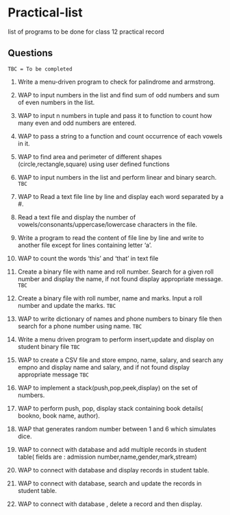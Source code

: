 # Practical-list
list of programs to be done for class 12 practical record

## Questions
`TBC = To be completed`

1. Write a menu-driven program to check for palindrome and armstrong. 
2. WAP to input numbers in the list and find sum of odd numbers and sum of even
numbers in the list.
3. WAP to input n numbers in tuple and pass it to function to count how many even
and odd numbers are entered.
4. WAP to pass a string to a function and count occurrence of each vowels in it.
5. WAP to find area and perimeter of different shapes (circle,rectangle,square) using
user defined functions
6. WAP to input numbers in the list and perform linear and binary search. `TBC`
7. WAP to Read a text file line by line and display each word separated by a #.
8. Read a text file and display the number of vowels/consonants/uppercase/lowercase
characters in the file. 
9. Write a program to read the content of file line by line and write to another file
except for lines containing letter ‘a’.
10. WAP to count the words ‘this’ and ‘that’ in text file
11. Create a binary file with name and roll number. Search for a given roll number and
display the name, if not found display appropriate message. `TBC`
12. Create a binary file with roll number, name and marks. Input a roll number and
update the marks. `TBC`
13. WAP to write dictionary of names and phone numbers to binary file then search for
a phone number using name. `TBC`
14. Write a menu driven program to perform insert,update and display on student
binary file `TBC`
15. WAP to create a CSV file and store empno, name, salary, and search any empno
and display name and salary, and if not found display appropriate message `TBC`
16. WAP to implement a stack(push,pop,peek,display) on the set of numbers.
17. WAP to perform push, pop, display stack containing book details( bookno, book
name, author).
18. WAP that generates random number between 1 and 6 which simulates dice.
19. WAP to connect with database and add multiple records in student table( fields are
: admission number,name,gender,mark,stream)
20. WAP to connect with database and display records in student table.
21. WAP to connect with database, search and update the records in student table.

22. WAP to connect with database , delete a record and then display.
